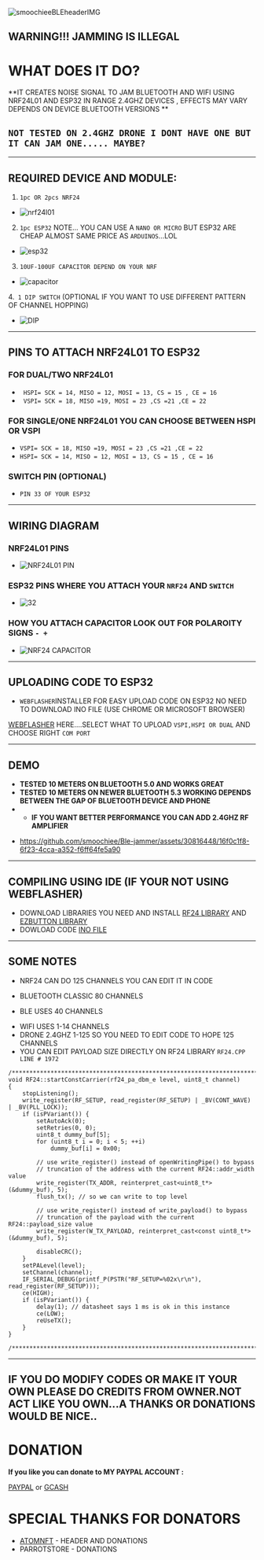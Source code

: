 
![smoochieeBLEheaderIMG](https://github.com/smoochiee/Ble-jammer/assets/30816448/8c160045-5e4c-4ad4-ae91-471beade94ba)


 
 **WARNING!!! JAMMING IS ILLEGAL**
 ---


# WHAT DOES IT DO?

**IT CREATES NOISE SIGNAL TO JAM BLUETOOTH AND WIFI USING NRF24L01 AND ESP32 IN RANGE 2.4GHZ DEVICES , EFFECTS MAY VARY DEPENDS ON DEVICE BLUETOOTH VERSIONS **


`NOT TESTED ON 2.4GHZ DRONE I DONT HAVE ONE BUT IT CAN JAM ONE..... MAYBE?` 
---


---
## REQUIRED DEVICE AND MODULE:
1. `1pc OR 2pcs NRF24`
- ![nrf24l01](https://github.com/smoochiee/Ble-jammer/assets/30816448/c370e76d-d518-409a-ba87-cb087183958c)

2. `1pc ESP32` NOTE... YOU CAN USE A `NANO OR MICRO` BUT ESP32 ARE CHEAP ALMOST SAME PRICE AS `ARDUINOS`...LOL
- ![esp32](https://github.com/smoochiee/Ble-jammer/assets/30816448/840c5d23-a6cd-4c9b-90b5-911c3d29d8e4)


3. `10UF-100UF CAPACITOR DEPEND ON YOUR NRF` 
- ![capacitor](https://github.com/smoochiee/Ble-jammer/assets/30816448/7165fcb1-bb05-4aa4-8dee-5640118b2673)

4.` 1 DIP SWITCH` (OPTIONAL IF YOU WANT TO USE DIFFERENT PATTERN OF CHANNEL HOPPING)
- ![DIP](https://github.com/smoochiee/Ble-jammer/assets/30816448/cec3ed8d-6db0-4c9a-9d20-de72abbf9c58)


---


 ## PINS TO ATTACH NRF24L01 TO ESP32

### FOR DUAL/TWO NRF24L01 
+ ` HSPI= SCK = 14, MISO = 12, MOSI = 13, CS = 15 , CE = 16`
+ ` VSPI= SCK = 18, MISO =19, MOSI = 23 ,CS =21 ,CE = 22`

### FOR SINGLE/ONE NRF24L01 YOU CAN CHOOSE BETWEEN HSPI OR VSPI 
 - `VSPI= SCK = 18, MISO =19, MOSI = 23 ,CS =21 ,CE = 22`
- `HSPI= SCK = 14, MISO = 12, MOSI = 13, CS = 15 , CE = 16` 

### SWITCH PIN (OPTIONAL)
- `PIN 33 OF YOUR ESP32 `
---
## WIRING DIAGRAM


### NRF24L01 PINS
- ![NRF24L01 PIN](https://github.com/smoochiee/Ble-jammer/assets/30816448/e41779d4-565a-4044-9b88-c0acbea0e93e)

### ESP32 PINS WHERE YOU ATTACH YOUR `NRF24` AND `SWITCH `
- ![32](https://github.com/smoochiee/Ble-jammer/assets/30816448/ba7c2991-1542-4296-8b8c-8011c2bc8e77)




### HOW YOU ATTACH CAPACITOR LOOK OUT FOR POLAROITY SIGNS `- +`
- ![NRF24 CAPACITOR](https://github.com/smoochiee/Ble-jammer/assets/30816448/bf24b643-7b70-4d73-962a-38fa0bffe30f)


--- 

## UPLOADING CODE TO ESP32

- ` WEBFLASHER `INSTALLER FOR EASY UPLOAD CODE ON ESP32 NO NEED TO DOWNLOAD INO FILE (USE CHROME OR MICROSOFT BROWSER)

 [WEBFLASHER](https://smoochiee.github.io/Ble-jammer/flash1) HERE....SELECT WHAT TO UPLOAD `VSPI,HSPI OR DUAL` AND CHOOSE RIGHT `COM PORT`


---


## DEMO


+ **TESTED 10 METERS ON BLUETOOTH 5.0 AND WORKS GREAT**
+ **TESTED 10 METERS ON NEWER BLUETOOTH 5.3 WORKING DEPENDS BETWEEN THE GAP OF BLUETOOTH DEVICE AND PHONE**
+ + **IF YOU WANT BETTER PERFORMANCE YOU CAN ADD 2.4GHZ RF AMPLIFIER** 

- https://github.com/smoochiee/Ble-jammer/assets/30816448/16f0c1f8-6f23-4cca-a352-f6ff64fe5a90

---

## COMPILING USING IDE (IF YOUR NOT USING WEBFLASHER)

* DOWNLOAD LIBRARIES YOU NEED AND INSTALL [RF24 LIBRARY](https://github.com/nRF24/RF24) AND [EZBUTTON LIBRARY](https://arduinogetstarted.com/tutorials/arduino-button-library)
* DOWLOAD CODE [INO FILE](https://github.com/smoochiee/Ble-jammer/tree/main/INO)

---


## SOME NOTES

* NRF24 CAN DO 125 CHANNELS YOU CAN EDIT IT IN CODE
- BLUETOOTH CLASSIC 80 CHANNELS
+ BLE USES 40 CHANNELS
* WIFI USES 1-14 CHANNELS
* DRONE 2.4GHZ 1-125 SO YOU NEED TO EDIT CODE TO HOPE 125 CHANNELS
* YOU CAN EDIT PAYLOAD SIZE DIRECTLY ON RF24 LIBRARY  `RF24.CPP LINE # 1972`
```
/****************************************************************************/
void RF24::startConstCarrier(rf24_pa_dbm_e level, uint8_t channel)
{
    stopListening();
    write_register(RF_SETUP, read_register(RF_SETUP) | _BV(CONT_WAVE) | _BV(PLL_LOCK));
    if (isPVariant()) {
        setAutoAck(0);
        setRetries(0, 0);
        uint8_t dummy_buf[5];
        for (uint8_t i = 0; i < 5; ++i)
            dummy_buf[i] = 0x00;

        // use write_register() instead of openWritingPipe() to bypass
        // truncation of the address with the current RF24::addr_width value
        write_register(TX_ADDR, reinterpret_cast<uint8_t*>(&dummy_buf), 5);
        flush_tx(); // so we can write to top level

        // use write_register() instead of write_payload() to bypass
        // truncation of the payload with the current RF24::payload_size value
        write_register(W_TX_PAYLOAD, reinterpret_cast<const uint8_t*>(&dummy_buf), 5);

        disableCRC();
    }
    setPALevel(level);
    setChannel(channel);
    IF_SERIAL_DEBUG(printf_P(PSTR("RF_SETUP=%02x\r\n"), read_register(RF_SETUP)));
    ce(HIGH);
    if (isPVariant()) {
        delay(1); // datasheet says 1 ms is ok in this instance
        ce(LOW);
        reUseTX();
    }
}

/****************************************************************************/

```






---
IF YOU DO MODIFY CODES OR MAKE IT YOUR OWN PLEASE DO CREDITS FROM OWNER.NOT ACT LIKE YOU OWN...A THANKS OR DONATIONS WOULD BE NICE..
---
# DONATION
**If you like you can donate to MY PAYPAL ACCOUNT :**


[PAYPAL](https://paypal.me/smoochieelee?country.x=PH&locale.x=en_US)
or
[GCASH](https://github.com/smoochiee/Ble-jammer/blob/main/GCash-MyQR-16032024181536.PNG.jpg)



# SPECIAL THANKS FOR DONATORS
  * [ATOMNFT](https://github.com/ATOMNFT) - HEADER AND DONATIONS
  * PARROTSTORE - DONATIONS

